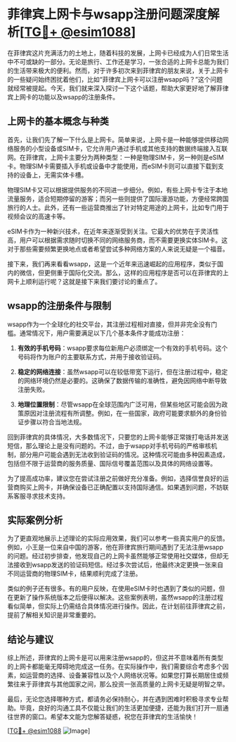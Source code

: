 # 菲律宾上网卡与wsapp注册问题深度解析[[TG💪+ @esim1088](https://t.me/s/esim1088)]

在菲律宾这片充满活力的土地上，随着科技的发展，上网卡已经成为人们日常生活中不可或缺的一部分。无论是旅行、工作还是学习，一张合适的上网卡总能为我们的生活带来极大的便利。然而，对于许多初次来到菲律宾的朋友来说，关于上网卡的一些疑问始终困扰着他们，比如“菲律宾上网卡可以注册wsapp吗？”这个问题就经常被提起。今天，我们就来深入探讨一下这个话题，帮助大家更好地了解菲律宾上网卡的功能以及wsapp的注册条件。

## 上网卡的基本概念与种类

首先，让我们先了解一下什么是上网卡。简单来说，上网卡是一种能够提供移动网络服务的小型设备或SIM卡，它允许用户通过手机或其他支持的数据终端接入互联网。在菲律宾，上网卡主要分为两种类型：一种是物理SIM卡，另一种则是eSIM卡。物理SIM卡需要插入手机或设备中才能使用，而eSIM卡则可以直接下载到支持的设备上，无需实体卡槽。

物理SIM卡又可以根据提供服务的不同进一步细分。例如，有些上网卡专注于本地流量服务，适合短期停留的游客；而另一些则提供了国际漫游功能，方便经常跨国旅行的人士。此外，还有一些运营商推出了针对特定用途的上网卡，比如专门用于视频会议的高速卡等。

eSIM卡作为一种新兴技术，在近年来逐渐受到关注。它最大的优势在于灵活性高，用户可以根据需求随时切换不同的网络服务商，而不需要更换实体SIM卡。这对于那些需要频繁更换地点或者希望尝试多种网络方案的人来说无疑是一个福音。

接下来，我们再来看看wsapp，这是一个近年来迅速崛起的应用程序，类似于国内的微信，但更侧重于国际化交流。那么，这样的应用程序是否可以在菲律宾的上网卡上顺利运行呢？这就是接下来我们要讨论的重点了。

## wsapp的注册条件与限制

wsapp作为一个全球化的社交平台，其注册过程相对直接，但并非完全没有门槛。通常情况下，用户需要满足以下几个基本条件才能成功注册：

1. **有效的手机号码**：wsapp要求每位新用户必须绑定一个有效的手机号码。这个号码将作为账户的主要联系方式，并用于接收验证码。
   
2. **稳定的网络连接**：虽然wsapp可以在较低带宽下运行，但在注册过程中，稳定的网络环境仍然是必要的。这确保了数据传输的准确性，避免因网络中断导致注册失败。

3. **地理位置限制**：尽管wsapp在全球范围内广泛可用，但某些地区可能会因为政策原因对注册流程有所调整。例如，在一些国家，政府可能要求额外的身份验证步骤以符合当地法规。

回到菲律宾的具体情况，大多数情况下，只要您的上网卡能够正常拨打电话并发送短信，那么理论上是没有问题的。不过，由于wsapp对手机号码的严格审核机制，部分用户可能会遇到无法收到验证码的情况。这种情况可能由多种因素造成，包括但不限于运营商的服务质量、国际信号覆盖范围以及具体的网络设置等。

为了提高成功率，建议您在尝试注册之前做好充分准备。例如，选择信誉良好的运营商购买上网卡，并确保设备已正确配置以支持国际通信。如果遇到问题，不妨联系客服寻求技术支持。

## 实际案例分析

为了更直观地展示上述理论的实际应用效果，我们可以参考一些真实用户的反馈。例如，小王是一位来自中国的游客，他在菲律宾旅行期间遇到了无法注册wsapp的问题。经过初步排查，他发现自己的上网卡虽然能够正常使用社交媒体，但却无法接收到wsapp发送的验证码短信。经过多次尝试后，他最终决定更换一张来自不同运营商的物理SIM卡，结果顺利完成了注册。

类似的例子还有很多。有的用户反映，在使用eSIM卡时也遇到了类似的问题，但在更新了操作系统版本之后便得以解决。这些案例表明，虽然wsapp的注册过程看似简单，但实际上仍需结合具体情况进行操作。因此，在计划前往菲律宾之前，提前了解相关知识是非常重要的。

## 结论与建议

综上所述，菲律宾的上网卡是可以用来注册wsapp的，但这并不意味着所有类型的上网卡都能毫无障碍地完成这一任务。在实际操作中，我们需要综合考虑多个因素，如运营商的选择、设备兼容性以及个人网络状况等。如果您打算长期居住或频繁往来于菲律宾与其他国家之间，那么投资一张高质量的上网卡无疑是明智之举。

最后，无论您选择哪种方式，都请务必保持耐心，并在遇到困难时积极寻求专业帮助。毕竟，良好的沟通工具不仅能让我们的生活更加便捷，还能为我们打开一扇通往世界的窗口。希望本文能为您解答疑惑，祝您在菲律宾的生活愉快！

[[TG💪+ @esim1088](https://t.me/s/esim1088) ![Image](https://i.postimg.cc/4NQfJmqS/Snipaste-2025-05-13-00-14-12.png)]